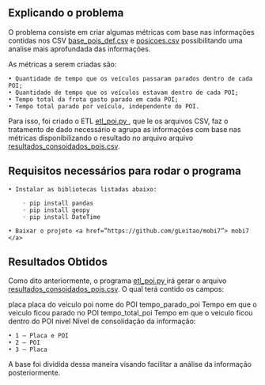 <h2> Explicando o problema</h2>

O problema consiste em criar algumas métricas com base nas informações contidas nos CSV <a href=”https://github.com/gLeitao/mobi7/blob/main/bases/base_pois_def.csv”> base_pois_def.csv</a> e <a href=”https://github.com/gLeitao/mobi7/blob/main/bases/posicoes.csv”> posicoes.csv</a> possibilitando uma analise mais aprofundada das informações. 

As métricas a serem criadas são:

    • Quantidade de tempo que os veículos passaram parados dentro de cada POI;
    • Quantidade de tempo que os veículos estavam dentro de cada POI;
    • Tempo total da frota gasto parado em cada POI;
    • Tempo total parado por veículo, independente do POI.

Para isso, foi criado o ETL <a href=”https://github.com/gLeitao/mobi7/blob/main/etl_poi.py”> etl_poi.py </a>, que le os arquivos CSV, faz o tratamento de dado necessário e agrupa as informações com base nas métricas disponibilizando o resultado no arquivo arquivo <a href=”https://github.com/gLeitao/mobi7/blob/main/%20resultados_consolidado_pois.csv”>resultados_consoidados_pois.csv</a>.

<h2>Requisitos necessários para rodar o programa</h2>

    • Instalar as bibliotecas listadas abaixo:

        ◦ pip install pandas
        ◦ pip install geopy
        ◦ pip install DateTime

    • Baixar o projeto <a href=”https://github.com/gLeitao/mobi7”> mobi7 </a>

<h2> Resultados Obtidos </h2>
Como dito anteriormente, o programa <a href=”https://github.com/gLeitao/mobi7/blob/main/etl_poi.py”> etl_poi.py </a> irá gerar o arquivo <a href=”https://github.com/gLeitao/mobi7/blob/main/%20resultados_consolidado_pois.csv”>resultados_consoidados_pois.csv</a>. O qual terá contido os campos:

placa
placa do veiculo
poi
nome do POI
tempo_parado_poi
Tempo em que o veiculo ficou parado no POI
tempo_total_poi
Tempo em que o veiculo ficou dentro do POI
nivel
Nível de consolidação da informação:

    • 1 – Placa e POI
    • 2 – POI
    • 3 – Placa


A base foi dividida dessa maneira visando facilitar a análise da informação posteriormente.
